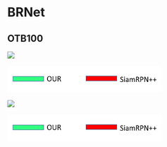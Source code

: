 # BRNet


## OTB100
![](https://github.com/s90210jacklen/BRNet/blob/main/GIrl2.gif)

<img src="https://github.com/s90210jacklen/BRNet/blob/main/label.png" width="350" height="60">


![](https://github.com/s90210jacklen/BRNet/blob/main/Sfood.gif)

<img src="https://github.com/s90210jacklen/BRNet/blob/main/label.png" width="350" height="60">

